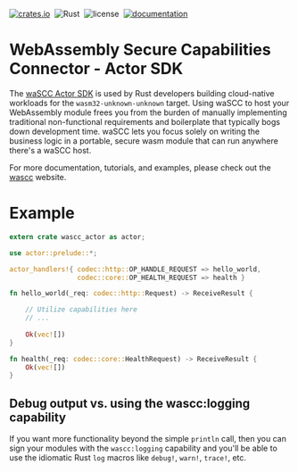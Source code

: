 [![crates.io](https://img.shields.io/crates/v/wascc-actor.svg)](https://crates.io/crates/wascc-actor)&nbsp;
![Rust](https://github.com/wascc/wascc-actor/workflows/Rust/badge.svg)&nbsp;
![license](https://img.shields.io/crates/l/wascc-actor.svg)&nbsp;
[![documentation](https://docs.rs/wascc-actor/badge.svg)](https://docs.rs/wascc-actor)

# WebAssembly Secure Capabilities Connector - Actor SDK

The [waSCC Actor SDK](https://wascc.dev) is used by Rust developers building cloud-native workloads for the `wasm32-unknown-unknown` target. Using waSCC to host your WebAssembly module frees you from the burden of manually implementing traditional non-functional requirements and boilerplate that typically bogs down development time. waSCC lets you focus solely on writing the business logic in a portable, secure wasm module that can run anywhere there's a waSCC host.

For more documentation, tutorials, and examples, please check out the [wascc](https://wascc.dev) website.

# Example

```rust
extern crate wascc_actor as actor;

use actor::prelude::*;

actor_handlers!{ codec::http::OP_HANDLE_REQUEST => hello_world, 
                 codec::core::OP_HEALTH_REQUEST => health }

fn hello_world(_req: codec::http::Request) -> ReceiveResult {

    // Utilize capabilities here
    // ...
    
    Ok(vec![])
}

fn health(_req: codec::core::HealthRequest) -> ReceiveResult { 
    Ok(vec![])
}
```

## Debug output vs. using the wascc:logging capability

If you want more functionality beyond the simple `println` call, then you can
sign your modules with the `wascc:logging` capability and you'll be able to use the idiomatic Rust `log` macros like `debug!`, `warn!`, `trace!`, etc.
